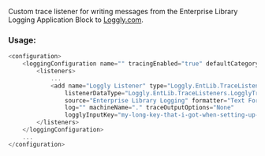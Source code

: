 Custom trace listener for writing messages from the Enterprise Library Logging Application Block to [Loggly.com](http://loggly.com).

### Usage:

```c#
<configuration>
    <loggingConfiguration name="" tracingEnabled="true" defaultCategory="General">
        <listeners>
		    ...
            <add name="Loggly Listener" type="Loggly.EntLib.TraceListeners.LogglyTraceListenerData, Loggly.EntLib.TraceListeners, Version=1.0.0.0, Culture=neutral, PublicKeyToken=null"
                listenerDataType="Loggly.EntLib.TraceListeners.LogglyTraceListenerData, Loggly.EntLib.TraceListeners"
                source="Enterprise Library Logging" formatter="Text Formatter"
                log="" machineName="." traceOutputOptions="None"
                logglyInputKey="my-long-key-that-i-got-when-setting-up-my-http-input" />
        </listeners>
	</loggingConfiguration>
	...
</configuration>
```